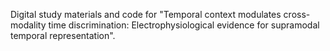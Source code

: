 Digital study materials and code for "Temporal context modulates cross-modality time discrimination: Electrophysiological evidence for supramodal temporal representation".
